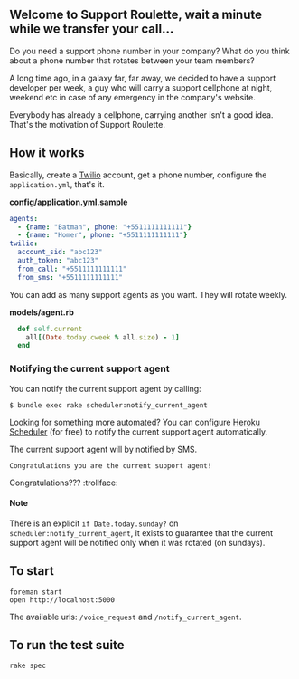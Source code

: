 ## Welcome to Support Roulette, wait a minute while we transfer your call…

Do you need a support phone number in your company? What do you think about a phone number that rotates between your team members?

A long time ago, in a galaxy far, far away, we decided to have a support developer per week, a guy who will carry a support cellphone at night, weekend etc in case of any emergency in the company's website.

Everybody has already a cellphone, carrying another isn't a good idea. That's the motivation of Support Roulette.

## How it works

Basically, create a [Twilio](http://www.twilio.com) account, get a phone number, configure the `application.yml`, that's it.

**config/application.yml.sample**

```yaml
agents:
  - {name: "Batman", phone: "+5511111111111"}
  - {name: "Homer", phone: "+5511111111111"}
twilio:
  account_sid: "abc123"
  auth_token: "abc123"
  from_call: "+5511111111111"
  from_sms: "+5511111111111"
```

You can add as many support agents as you want. They will rotate weekly.

**models/agent.rb**

```ruby
  def self.current
    all[(Date.today.cweek % all.size) - 1]
  end
```


### Notifying the current support agent

You can notify the current support agent by calling:

```shell
$ bundle exec rake scheduler:notify_current_agent
```

Looking for something more automated? You can configure [Heroku Scheduler](https://addons.heroku.com/scheduler) (for free) to notify the current support agent automatically.

The current support agent will by notified by SMS.

`Congratulations you are the current support agent!`

Congratulations??? :trollface:

#### Note

There is an explicit `if Date.today.sunday?` on `scheduler:notify_current_agent`, it exists to guarantee that the current support agent will be notified only when it was rotated (on sundays).

## To start

```shell
foreman start
open http://localhost:5000
```

The available urls: `/voice_request` and `/notify_current_agent`.

## To run the test suite

```shell
rake spec
```


